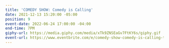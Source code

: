 ```yaml
---
title: 'COMEDY SHOW: Comedy is Calling'
date: 2021-12-13 15:20:00 -05:00
position: 9
event-date: 2022-06-24 17:00:00 -04:00
end-time: 7PM
giphy-url: https://media.giphy.com/media/xTk9ZNSEaGv7FtKY6s/giphy.gif
event-url: https://www.eventbrite.com/e/comedy-show-comedy-is-calling-tickets-354600037257
---
```


